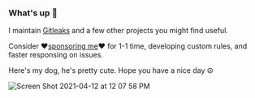 ### What's up 👋

I maintain [Gitleaks](https://github.com/zricethezav/gitleaks) and a few other projects you might find useful.

Consider ❤[sponsoring me](https://github.com/sponsors/zricethezav)❤ for 1-1 time, developing custom rules, and faster responsing on issues.

Here's my dog, he's pretty cute. Hope you have a nice day ☮️


![Screen Shot 2021-04-12 at 12 07 58 PM](https://user-images.githubusercontent.com/15034943/114426174-cac91c80-9b87-11eb-8a40-49fe743d6763.png)


<!--
**zricethezav/zricethezav** is a ✨ _special_ ✨ repository because its `README.md` (this file) appears on your GitHub profile.

Here are some ideas to get you started:

- 🔭 I’m currently working on ...
- 🌱 I’m currently learning ...
- 👯 I’m looking to collaborate on ...
- 🤔 I’m looking for help with ...
- 💬 Ask me about ...
- 📫 How to reach me: ...
- 😄 Pronouns: ...
- ⚡ Fun fact: ...
-->
